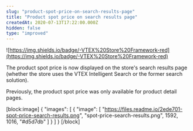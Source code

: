 ```yaml
---
slug: "product-spot-price-on-search-results-page"
title: "Product spot price on search results page"
createdAt: 2020-07-13T17:22:00.000Z
hidden: false
type: "improved"
---
```


![https://img.shields.io/badge/-VTEX%20Store%20Framework-red](https://img.shields.io/badge/-VTEX%20Store%20Framework-red)

The product spot price is now displayed on the store's search results page (whether the store uses the VTEX Intelligent Search or the former search solution).

Previously, the product spot price was only available for product detail pages. 



[block:image]
{
  "images": [
    {
      "image": [
        "https://files.readme.io/2ede701-spot-price-search-results.png",
        "spot-price-search-results.png",
        1592,
        1016,
        "#d5d7db"
      ]
    }
  ]
}
[/block]